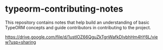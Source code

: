 # typeorm-contributing-notes
This repository contains notes that help build an understanding of basic TypeORM concepts and guide contributors in contributing to the project.


https://drive.google.com/file/d/1ustlOZ66QguZkTgnWafkDlvbhHm4hY6L/view?usp=sharing
